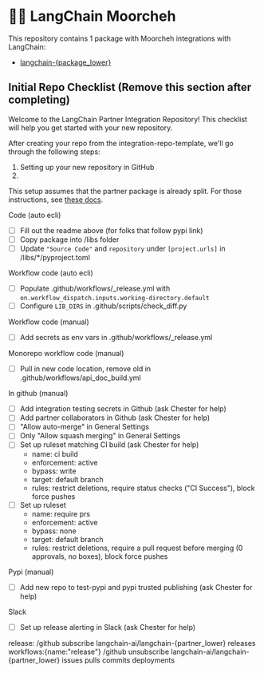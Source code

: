 # 🦜️🔗 LangChain Moorcheh

This repository contains 1 package with Moorcheh integrations with LangChain:

- [langchain-{package_lower}](https://pypi.org/project/langchain-{package_lower}/)

## Initial Repo Checklist (Remove this section after completing)

Welcome to the LangChain Partner Integration Repository! This checklist will help you get started with your new repository.

After creating your repo from the integration-repo-template, we'll go through the following steps:

1. Setting up your new repository in GitHub
2. 

This setup assumes that the partner package is already split. For those instructions,
see [these docs](https://python.langchain.com/docs/contributing/integrations#partner-packages).

Code (auto ecli)

- [ ] Fill out the readme above (for folks that follow pypi link)
- [ ] Copy package into /libs folder
- [ ] Update `"Source Code"` and `repository` under `[project.urls]` in /libs/*/pyproject.toml

Workflow code (auto ecli)

- [ ] Populate .github/workflows/_release.yml with `on.workflow_dispatch.inputs.working-directory.default`
- [ ] Configure `LIB_DIRS` in .github/scripts/check_diff.py

Workflow code (manual)

- [ ] Add secrets as env vars in .github/workflows/_release.yml

Monorepo workflow code (manual)

- [ ] Pull in new code location, remove old in .github/workflows/api_doc_build.yml

In github (manual)

- [ ] Add integration testing secrets in Github (ask Chester for help)
- [ ] Add partner collaborators in Github (ask Chester for help)
- [ ] "Allow auto-merge" in General Settings 
- [ ] Only "Allow squash merging" in General Settings
- [ ] Set up ruleset matching CI build (ask Chester for help)
    - name: ci build
    - enforcement: active
    - bypass: write
    - target: default branch
    - rules: restrict deletions, require status checks ("CI Success"), block force pushes
- [ ] Set up ruleset
    - name: require prs
    - enforcement: active
    - bypass: none
    - target: default branch
    - rules: restrict deletions, require a pull request before merging (0 approvals, no boxes), block force pushes

Pypi (manual)

- [ ] Add new repo to test-pypi and pypi trusted publishing (ask Chester for help)

Slack

- [ ] Set up release alerting in Slack (ask Chester for help)

release:
/github subscribe langchain-ai/langchain-{partner_lower} releases workflows:{name:"release"}
/github unsubscribe langchain-ai/langchain-{partner_lower} issues pulls commits deployments
